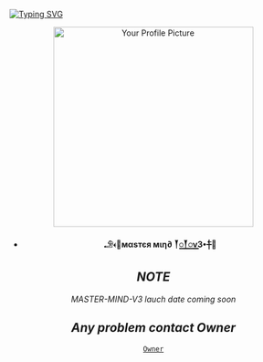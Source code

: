 
<a href="https://git.io/typing-svg"><img src="https://readme-typing-svg.demolab.com?font=Rubik+Dirt&size=65&pause=1000&color=F72C3F&background=FF20A500&center=true&vCenter=true&width=1000&height=150&lines=MASTER+MIND+BOT;RELEASE+DATE;19/2024 LAUNCH THIS BOT" alt="Typing SVG" /></a>   
</p> 
<div align="center">
</p> 
<div align="center">
  <img src="https://i.imgur.com/g2i6Xwz.jpeg" alt="Your Profile Picture" width="350px" height="350">

- **𓄂𐎓🐼мαѕтєя мιη∂ 𒐕꯭꯭𒐕꯭꯭ν3•┼⃖🐬**

## *NOTE*
*MASTER-MIND-V3 lauch date coming soon*

## *Any problem contact Owner*
[`Owner`](https://wa.me/+919883457657?text=*᭕Broo+MASTER-MIND-V3+When_will_it_be_launched?🕊*)

